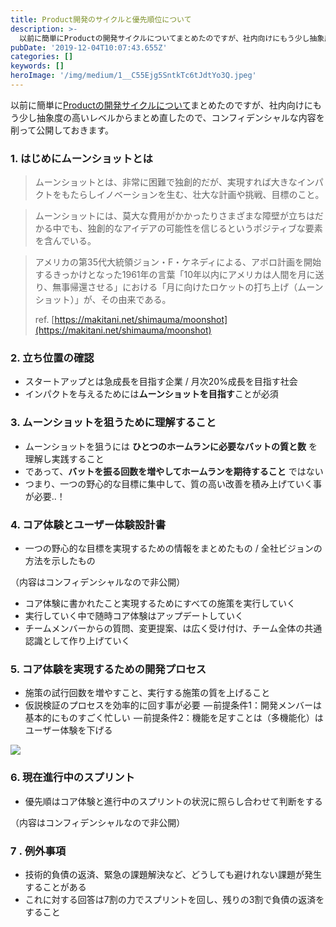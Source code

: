 ```yaml
---
title: Product開発のサイクルと優先順位について
description: >-
  以前に簡単にProductの開発サイクルについてまとめたのですが、社内向けにもう少し抽象度の高いレベルからまとめ直したので、コンフィデンシャルな内容を削って公開しておきます。
pubDate: '2019-12-04T10:07:43.655Z'
categories: []
keywords: []
heroImage: '/img/medium/1__C55Ejg5SntkTc6tJdtYo3Q.jpeg'
---
```


以前に簡単に[Productの開発サイクルについて](https://medium.com/@geeknees/%E3%83%97%E3%83%AD%E3%83%80%E3%82%AF%E3%83%88%E9%96%8B%E7%99%BA%E3%81%AE%E3%82%B5%E3%82%A4%E3%82%AF%E3%83%AB-c8bb0202b4b1)まとめたのですが、社内向けにもう少し抽象度の高いレベルからまとめ直したので、コンフィデンシャルな内容を削って公開しておきます。

### 1\. はじめにムーンショットとは

> ムーンショットとは、非常に困難で独創的だが、実現すれば大きなインパクトをもたらしイノベーションを生む、壮大な計画や挑戦、目標のこと。

> ムーンショットには、莫大な費用がかかったりさまざまな障壁が立ちはだかる中でも、独創的なアイデアの可能性を信じるというポジティブな要素を含んでいる。

> アメリカの第35代大統領ジョン・F・ケネディによる、アポロ計画を開始するきっかけとなった1961年の言葉「10年以内にアメリカは人間を月に送り、無事帰還させる」における「月に向けたロケットの打ち上げ（ムーンショット）」が、その由来である。
>
> ref. [https://makitani.net/shimauma/moonshot](https://makitani.net/shimauma/moonshot)

### 2\. 立ち位置の確認

*   スタートアップとは急成長を目指す企業 / 月次20%成長を目指す社会
*   インパクトを与えるためには**ムーンショットを目指す**ことが必須

### 3\. ムーンショットを狙うために理解すること

*   ムーンショットを狙うには **ひとつのホームランに必要なバットの質と数** を理解し実践すること
*   であって、**バットを振る回数を増やしてホームランを期待すること** ではない
*   つまり、一つの野心的な目標に集中して、質の高い改善を積み上げていく事が必要‥！

### 4\. コア体験とユーザー体験設計書

*   一つの野心的な目標を実現するための情報をまとめたもの / 全社ビジョンの方法を示したもの

（内容はコンフィデンシャルなので非公開）

*   コア体験に書かれたこと実現するためにすべての施策を実行していく
*   実行していく中で随時コア体験はアップデートしていく
*   チームメンバーからの質問、変更提案、は広く受け付け、チーム全体の共通認識として作り上げていく

### 5\. コア体験を実現するための開発プロセス

*   施策の試行回数を増やすこと、実行する施策の質を上げること
*   仮説検証のプロセスを効率的に回す事が必要
     — 前提条件1：開発メンバーは基本的にものすごく忙しい
     — 前提条件2：機能を足すことは（多機能化）はユーザー体験を下げる

![](/web-nikki/img/medium/1__C55Ejg5SntkTc6tJdtYo3Q.jpeg)

### 6\. 現在進行中のスプリント

*   優先順はコア体験と進行中のスプリントの状況に照らし合わせて判断をする

（内容はコンフィデンシャルなので非公開）

### 7 . 例外事項

*   技術的負債の返済、緊急の課題解決など、どうしても避けれない課題が発生することがある
*   これに対する回答は7割の力でスプリントを回し、残りの3割で負債の返済をすること